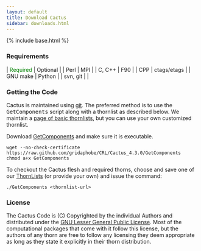 ```yaml
---
layout: default
title: Download Cactus
sidebar: downloads.html
---
```

{% include base.html %}
<span id="requirements"></span>

### Requirements

| <span style="color:green">Required</span> | Optional    |
| Perl     | MPI         |
| C, C++   | F90         |
| CPP      | ctags/etags |
| GNU make | Python      |
| svn, git |             |

### Getting the Code

Cactus is maintained using [git](https://git-scm.com/).  The preferred method
is to use the <kbd>GetComponents</kbd> script along with a thornlist as
described below.  We maintain a
[page of basic thornlists](thorns/index.html), but you can
use your own customized thornlist.

Download
[GetComponents](https://github.com/gridaphobe/CRL) and make sure it is executable.

```
wget --no-check-certificate https://raw.github.com/gridaphobe/CRL/Cactus_4.3.0/GetComponents
chmod a+x GetComponents
```

To checkout the Cactus flesh and required thorns, choose and save one of our
[ThornLists](thorns/index.html) (or provide your own) and issue the command:

```
./GetComponents <thornlist-url>
```

### License

The Cactus Code is (C) Copyrighted by the individual Authors and
distributed under the [GNU Lesser General Public
License](http://www.gnu.org/copyleft/lgpl.html). Most of the
computational packages that come with it follow this license, but the
authors of any thorn are free to follow any licensing they deem
appropriate as long as they state it explicitly in their thorn
distribution.
